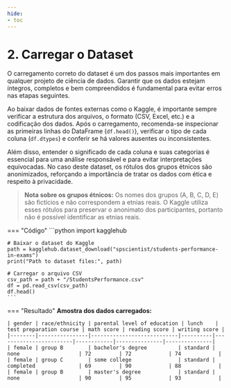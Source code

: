 ```yaml
---
hide:
- toc
---
```


# 2. Carregar o Dataset


O carregamento correto do dataset é um dos passos mais importantes em qualquer projeto de ciência de dados. Garantir que os dados estejam íntegros, completos e bem compreendidos é fundamental para evitar erros nas etapas seguintes.

Ao baixar dados de fontes externas como o Kaggle, é importante sempre verificar a estrutura dos arquivos, o formato (CSV, Excel, etc.) e a codificação dos dados. Após o carregamento, recomenda-se inspecionar as primeiras linhas do DataFrame (`df.head()`), verificar o tipo de cada coluna (`df.dtypes`) e conferir se há valores ausentes ou inconsistentes.

Além disso, entender o significado de cada coluna e suas categorias é essencial para uma análise responsável e para evitar interpretações equivocadas. No caso deste dataset, os rótulos dos grupos étnicos são anonimizados, reforçando a importância de tratar os dados com ética e respeito à privacidade.

> **Nota sobre os grupos étnicos:** Os nomes dos grupos (A, B, C, D, E) são fictícios e não correspondem a etnias reais. O Kaggle utiliza esses rótulos para preservar o anonimato dos participantes, portanto não é possível identificar as etnias reais.

=== "Código"
	```python
	import kagglehub

	# Baixar o dataset do Kaggle
	path = kagglehub.dataset_download("spscientist/students-performance-in-exams")
	print("Path to dataset files:", path)

	# Carregar o arquivo CSV
	csv_path = path + "/StudentsPerformance.csv"
	df = pd.read_csv(csv_path)
	df.head()
	```
=== "Resultado"
	**Amostra dos dados carregados:**

	| gender | race/ethnicity | parental level of education | lunch    | test preparation course | math score | reading score | writing score |
	|--------|----------------|----------------------------|----------|------------------------|------------|---------------|---------------|
	| female | group B        | bachelor's degree          | standard | none                   | 72         | 72            | 74            |
	| female | group C        | some college               | standard | completed              | 69         | 90            | 88            |
	| female | group B        | master's degree            | standard | none                   | 90         | 95            | 93            |
